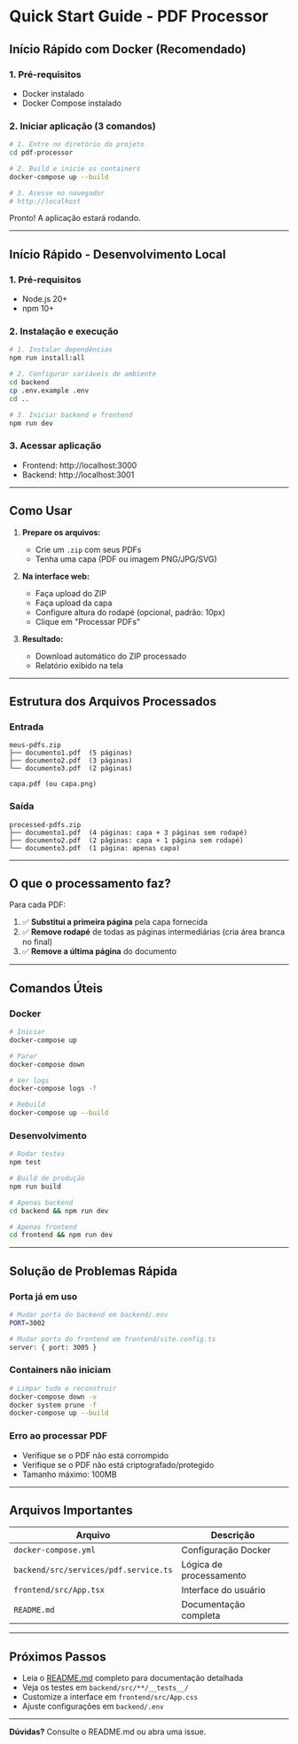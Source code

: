 # Quick Start Guide - PDF Processor

## Início Rápido com Docker (Recomendado)

### 1. Pré-requisitos
- Docker instalado
- Docker Compose instalado

### 2. Iniciar aplicação (3 comandos)

```bash
# 1. Entre no diretório do projeto
cd pdf-processor

# 2. Build e inicie os containers
docker-compose up --build

# 3. Acesse no navegador
# http://localhost
```

Pronto! A aplicação estará rodando.

---

## Início Rápido - Desenvolvimento Local

### 1. Pré-requisitos
- Node.js 20+
- npm 10+

### 2. Instalação e execução

```bash
# 1. Instalar dependências
npm run install:all

# 2. Configurar variáveis de ambiente
cd backend
cp .env.example .env
cd ..

# 3. Iniciar backend e frontend
npm run dev
```

### 3. Acessar aplicação
- Frontend: http://localhost:3000
- Backend: http://localhost:3001

---

## Como Usar

1. **Prepare os arquivos:**
   - Crie um `.zip` com seus PDFs
   - Tenha uma capa (PDF ou imagem PNG/JPG/SVG)

2. **Na interface web:**
   - Faça upload do ZIP
   - Faça upload da capa
   - Configure altura do rodapé (opcional, padrão: 10px)
   - Clique em "Processar PDFs"

3. **Resultado:**
   - Download automático do ZIP processado
   - Relatório exibido na tela

---

## Estrutura dos Arquivos Processados

### Entrada
```
meus-pdfs.zip
├── documento1.pdf  (5 páginas)
├── documento2.pdf  (3 páginas)
└── documento3.pdf  (2 páginas)

capa.pdf (ou capa.png)
```

### Saída
```
processed-pdfs.zip
├── documento1.pdf  (4 páginas: capa + 3 páginas sem rodapé)
├── documento2.pdf  (2 páginas: capa + 1 página sem rodapé)
└── documento3.pdf  (1 página: apenas capa)
```

---

## O que o processamento faz?

Para cada PDF:

1. ✅ **Substitui a primeira página** pela capa fornecida
2. ✅ **Remove rodapé** de todas as páginas intermediárias (cria área branca no final)
3. ✅ **Remove a última página** do documento

---

## Comandos Úteis

### Docker
```bash
# Iniciar
docker-compose up

# Parar
docker-compose down

# Ver logs
docker-compose logs -f

# Rebuild
docker-compose up --build
```

### Desenvolvimento
```bash
# Rodar testes
npm test

# Build de produção
npm run build

# Apenas backend
cd backend && npm run dev

# Apenas frontend
cd frontend && npm run dev
```

---

## Solução de Problemas Rápida

### Porta já em uso
```bash
# Mudar porta do backend em backend/.env
PORT=3002

# Mudar porta do frontend em frontend/vite.config.ts
server: { port: 3005 }
```

### Containers não iniciam
```bash
# Limpar tudo e reconstruir
docker-compose down -v
docker system prune -f
docker-compose up --build
```

### Erro ao processar PDF
- Verifique se o PDF não está corrompido
- Verifique se o PDF não está criptografado/protegido
- Tamanho máximo: 100MB

---

## Arquivos Importantes

| Arquivo | Descrição |
|---------|-----------|
| `docker-compose.yml` | Configuração Docker |
| `backend/src/services/pdf.service.ts` | Lógica de processamento |
| `frontend/src/App.tsx` | Interface do usuário |
| `README.md` | Documentação completa |

---

## Próximos Passos

- Leia o [README.md](README.md) completo para documentação detalhada
- Veja os testes em `backend/src/**/__tests__/`
- Customize a interface em `frontend/src/App.css`
- Ajuste configurações em `backend/.env`

---

**Dúvidas?** Consulte o README.md ou abra uma issue.
